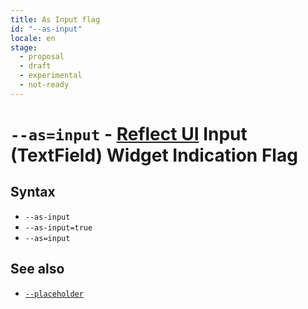 ```yaml
---
title: As Input flag
id: "--as-input"
locale: en
stage:
  - proposal
  - draft
  - experimental
  - not-ready
---
```


# `--as=input` - [Reflect UI](https://reflect-ui.com) Input (TextField) Widget Indication Flag

## Syntax

- `--as-input`
- `--as-input=true`
- `--as=input`

## See also

- [`--placeholder`](--placeholder)
